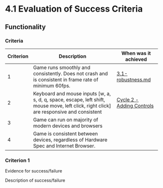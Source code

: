 # 4.1 Evaluation of Success Criteria

## Functionality

### Criteria

| Criterion | Description                                                                                                                              | When was it achieved                                                |
| --------- | ---------------------------------------------------------------------------------------------------------------------------------------- | ------------------------------------------------------------------- |
| 1         | Game runs smoothly and consistently. Does not crash and is consistent in frame rate of minimum 60fps.                                    | [3.1-robustness.md](../3-testing/3.1-robustness.md "mention")       |
| 2         | Keyboard and mouse inputs \[w, a, s, d, q, space, escape, left shift, mouse move, left click, right click] are responsive and consistent | [Cycle 2 - Adding Controls](../design-and-development/cycle-1-2.md) |
| 3         | Game can run on majority of modern devices and browsers                                                                                  |                                                                     |
| 4         | Game is consistent between devices, regardless of Hardware Spec and Internet Browser.                                                    |                                                                     |

### Criterion 1

Evidence for success/failure

Description of success/failure
